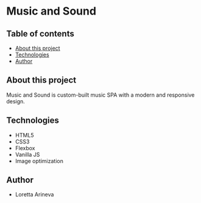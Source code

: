 # Music and Sound

## Table of contents

* [About this project](#-about-this-project)
* [Technologies](#technologies)
* [Author](#author)

## About this project

Music and Sound is custom-built music SPA with a modern and responsive design.

## Technologies

 * HTML5
 * CSS3 
 * Flexbox
 * Vanilla JS
 * Image optimization  

## Author

 * Loretta Arineva
